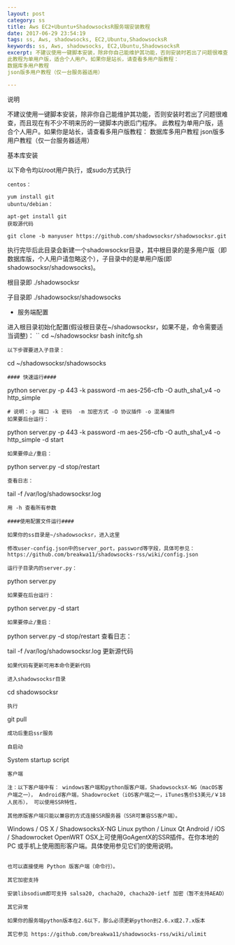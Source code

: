 ```yaml
---
layout: post
category: ss
title: Aws EC2+Ubuntu+ShadowsocksR服务端安装教程
date: 2017-06-29 23:54:19
tags: ss, Aws, shadowsocks, EC2,Ubuntu,ShadowsocksR
keywords: ss, Aws, shadowsocks, EC2,Ubuntu,ShadowsocksR
excerpt: 不建议使用一键脚本安装，除非你自己能维护其功能，否则安装时若出了问题很难查，而且现在有不少不明来历的一键脚本内嵌后门程序。
此教程为单用户版，适合个人用户。如果你是站长，请查看多用户版教程：
数据库多用户教程
json版多用户教程（仅一台服务器适用）

---
```

 

说明

不建议使用一键脚本安装，除非你自己能维护其功能，否则安装时若出了问题很难查，而且现在有不少不明来历的一键脚本内嵌后门程序。
此教程为单用户版，适合个人用户。如果你是站长，请查看多用户版教程：
数据库多用户教程
json版多用户教程（仅一台服务器适用）

基本库安装

以下命令均以root用户执行，或sudo方式执行
```
centos：

yum install git
ubuntu/debian：

apt-get install git
获取源代码

git clone -b manyuser https://github.com/shadowsocksr/shadowsocksr.git
```
执行完毕后此目录会新建一个shadowsocksr目录，其中根目录的是多用户版（即数据库版，个人用户请忽略这个），子目录中的是单用户版(即shadowsocksr/shadowsocks)。

根目录即 ./shadowsocksr

子目录即 ./shadowsocksr/shadowsocks

- 服务端配置

进入根目录初始化配置(假设根目录在~/shadowsocksr，如果不是，命令需要适当调整)：
``
cd ~/shadowsocksr
bash initcfg.sh
```
以下步骤要进入子目录：
```
cd ~/shadowsocksr/shadowsocks
```
#### 快速运行####
```
python server.py -p 443 -k password -m aes-256-cfb -O auth_sha1_v4 -o http_simple
```
# 说明：-p 端口 -k 密码  -m 加密方式 -O 协议插件 -o 混淆插件
如果要后台运行：
```
python server.py -p 443 -k password -m aes-256-cfb -O auth_sha1_v4 -o http_simple -d start
```
如果要停止/重启：
```
python server.py -d stop/restart
```
查看日志：
```
tail -f /var/log/shadowsocksr.log
```
用 -h 查看所有参数

####使用配置文件运行####

如果你的ss目录是~/shadowsocksr，进入这里

修改user-config.json中的server_port，password等字段，具体可参见：
https://github.com/breakwa11/shadowsocks-rss/wiki/config.json

运行子目录内的server.py：
```
python server.py
```
如果要在后台运行：
```
python server.py -d start
```
如果要停止/重启：
```
python server.py -d stop/restart
查看日志：

tail -f /var/log/shadowsocksr.log
更新源代码
```
如果代码有更新可用本命令更新代码

进入shadowsocksr目录
```
cd shadowsocksr
```
执行
```
git pull
```
成功后重启ssr服务

自启动
```
System startup script
```
客户端

注：以下客户端中有： windows客户端和python版客户端，ShadowsocksX-NG（macOS客户端之一）， Android客户端，Shadowrocket（iOS客户端之一，iTunes售价$3美元/￥18人民币）， 可以使用SSR特性，

其他原版客户端只能以兼容的方式连接SSR服务器（SSR可兼容SS客户端）。
```
Windows / OS X / ShadowsocksX-NG
Linux python / Linux Qt
Android / iOS / Shadowrocket
OpenWRT
OSX上可使用GoAgentX的SSR插件。在你本地的 PC 或手机上使用图形客户端。具体使用参见它们的使用说明。
```

也可以直接使用 Python 版客户端（命令行）。

其它加密支持

安装libsodium即可支持 salsa20, chacha20, chacha20-ietf 加密（暂不支持AEAD）

其它异常

如果你的服务端python版本在2.6以下，那么必须更新python到2.6.x或2.7.x版本

其它参见 https://github.com/breakwa11/shadowsocks-rss/wiki/ulimit
